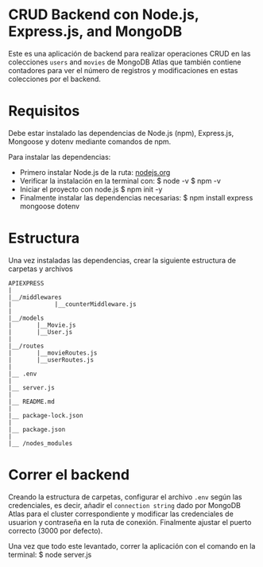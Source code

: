 # CRUD Backend con Node.js, Express.js, and MongoDB

Este es una aplicación de backend para realizar operaciones CRUD en las colecciones `users` and `movies` de 
MongoDB Atlas que también contiene contadores para ver el número de registros y modificaciones en estas 
colecciones por el backend.

# Requisitos
Debe estar instalado las dependencias de Node.js (npm), Express.js, Mongoose y dotenv mediante comandos de npm.


Para instalar las dependencias:
- Primero instalar Node.js de la ruta: [nodejs.org](https://nodejs.org/)
- Verificar la instalación en la terminal con:
        $ node -v
        $ npm -v
- Iniciar el proyecto con node.js
        $ npm init -y
- Finalmente instalar las dependencias necesarias:
        $ npm install express mongoose dotenv

# Estructura
Una vez instaladas las dependencias, crear la siguiente estructura de carpetas y archivos

    APIEXPRESS
    |
    |__/middlewares
    |            |__counterMiddleware.js
    |
    |__/models
    |       |__Movie.js
    |       |__User.js
    |
    |__/routes
    |       |__movieRoutes.js
    |       |__userRoutes.js
    |
    |__ .env
    |
    |__ server.js
    |
    |__ README.md
    |
    |__ package-lock.json
    |
    |__ package.json
    |
    |__ /nodes_modules

# Correr el backend
Creando la estructura de carpetas, configurar el archivo `.env` según las credenciales, es decir,
añadir el `connection string` dado por MongoDB Atlas para el cluster correspondiente y modificar
las credenciales de usuarion <username> y contraseña <password> en la ruta de conexión. Finalmente
ajustar el puerto correcto (3000 por defecto).

Una vez que todo este levantado, correr la aplicación con el comando en la terminal:
        $ node server.js

